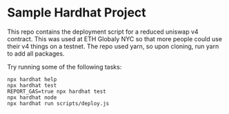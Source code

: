 # Sample Hardhat Project

This repo contains the deployment script for a reduced uniswap v4 contract. This was used at ETH Globaly NYC so that more people could use their v4 things on a testnet. 
The repo used yarn, so upon cloning, run yarn to add all packages. 

Try running some of the following tasks:

```shell
npx hardhat help
npx hardhat test
REPORT_GAS=true npx hardhat test
npx hardhat node
npx hardhat run scripts/deploy.js
```
